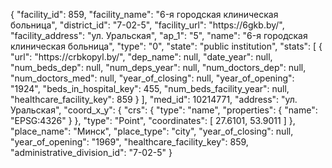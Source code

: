 {
    "facility_id": 859,
    "facility_name": "6-я городская клиническая больница",
    "district_id": "7-02-5",
    "facility_url": "https:\/\/6gkb.by\/",
    "facility_address": "ул. Уральская",
    "ap_1": "5",
    "name": "6-я городская клиническая больница",
    "type": "0",
    "state": "public institution",
    "stats": [
        {
            "url": "https:\/\/crbkopyl.by\/",
            "dep_name": null,
            "date_year": null,
            "num_beds_dep": null,
            "num_deps_year": null,
            "num_doctors_dep": null,
            "num_doctors_med": null,
            "year_of_closing": null,
            "year_of_opening": "1924",
            "beds_in_hospital_key": 455,
            "num_beds_facility_year": null,
            "healthcare_facility_key": 859
        }
    ],
    "med_id": 10214771,
    "address": "ул. Уральская",
    "coord_x_y": {
        "crs": {
            "type": "name",
            "properties": {
                "name": "EPSG:4326"
            }
        },
        "type": "Point",
        "coordinates": [
            27.6101,
            53.9011
        ]
    },
    "place_name": "Минск",
    "place_type": "city",
    "year_of_closing": null,
    "year_of_opening": "1969",
    "healthcare_facility_key": 859,
    "administrative_division_id": "7-02-5"
}